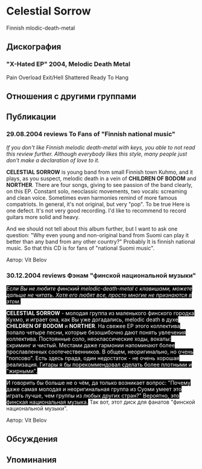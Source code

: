 # Celestial Sorrow

Finnish mlodic-death-metal

## Дискография

### "X-Hated EP" 2004, Melodic Death Metal

Pain Overload
Exit/Hell
Shattered
Ready To Hang


## Отношения с другими группами


## Публикации

### 29.08.2004 reviews To Fans of &quot;Finnish national music&quot;

<P><EM>If you don't like Finnish melodic death-metal with keys, you able to not read this review further. Although everybody likes this style, many people just don't make a declaration of love to it.</EM></P>
<P><STRONG>CELESTIAL SORROW</STRONG> is young band from small Finnish town Kuhmo, and it plays, as you suspect, melodic death in a vein of <STRONG>CHILDREN OF BODOM</STRONG> and <STRONG>NORTHER</STRONG>. There are four songs, giving to see passion of the band clearly, on this EP. Constant solo, neoclassic movements, two vocals: screaming and clean voice. Sometimes even harmonies remind of more famous compatriots. In general, it's not original, but very "pop". To be true Here is one defect. It's not very good recording. I'd like to recommend to record guitars more solid and heavy.</P>
<P>And we should not tell about this album further, but I want to ask one question: "Why even young and non-original band from Suomi can play it better than any band from any other country?" Probably It is finnish national music. So that this CD is for fans of "national Suomi music". </P>
Автор: Vit Belov

### 30.12.2004 reviews Фэнам &quot;финской национальной музыки&quot;

<P><FONT style="BACKGROUND-COLOR: #000000" color=#ffffff><EM>Если Вы не любите финский melodic-death-metal с клавишами, можете дальше не читать. Хотя его любят все, просто многие не признаются в этом.</EM></FONT></P>
<P><FONT style="BACKGROUND-COLOR: #000000" color=#ffffff><STRONG>CELESTIAL SORROW</STRONG> - молодая группа из маленького финского городка Кухмо, и играет она, как Вы уже догадались, melodic death в духе <STRONG>CHILDREN OF BODOM</STRONG> и <STRONG>NORTHER</STRONG>. На свежее EP этого коллектива попало четыре песни, которые безошибочно дают понять увлечения коллектива. Постоянные соло, неоклассические ходы, вокалы: скриминг и чистый.&nbsp;Местами даже гармонии напоминают более прославленных соотечественников. В общем, неоригинально, но очень "попсово". Есть здесь прада, один недостаток - не очень хорошая реализация. Гитары я бы порекоммендовал сделать более плотными и "жирными".</FONT></P>
<P><FONT style="BACKGROUND-COLOR: #000000" color=#ffffff>И говорить бы больше не о чём, да только возникает вопрос: "Почему даже самая молодая и неоригинальная группа из Суоми&nbsp;умеет это играть&nbsp;лучше, чем&nbsp;группы из любых других стран?" Вероятно, это финская национальная музыка.</FONT>&nbsp;Так вот, этот диск для фанатов "финской национальной музыки".</P>
Автор: Vit Belov


## Обсуждения


## Упоминания

